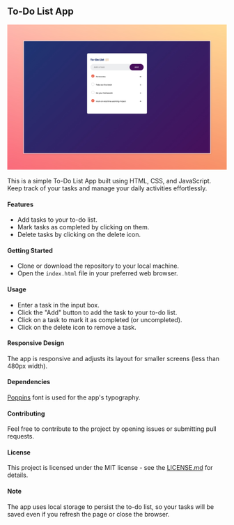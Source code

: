 ## To-Do List App

![Screenshot](https://github.com/nanaagyei/to-do-app/blob/main/images/To-do%20List%20App.jpeg)

This is a simple To-Do List App built using HTML, CSS, and JavaScript. Keep track of your tasks and manage your daily activities effortlessly.

#### Features

- Add tasks to your to-do list.
- Mark tasks as completed by clicking on them.
- Delete tasks by clicking on the delete icon.

#### Getting Started

- Clone or download the repository to your local machine.
- Open the `index.html` file in your preferred web browser.

#### Usage

- Enter a task in the input box.
- Click the "Add" button to add the task to your to-do list.
- Click on a task to mark it as completed (or uncompleted).
- Click on the delete icon to remove a task.

#### Responsive Design

The app is responsive and adjusts its layout for smaller screens (less than 480px width).

#### Dependencies

[Poppins](https://fonts.google.com/specimen/Poppins) font is used for the app's typography.

#### Contributing

Feel free to contribute to the project by opening issues or submitting pull requests.

#### License

This project is licensed under the MIT license - see the [LICENSE.md](https://github.com/nanaagyei/to-do-app/blob/main/LICENSE) for details.

#### Note

The app uses local storage to persist the to-do list, so your tasks will be saved even if you refresh the page or close the browser.
